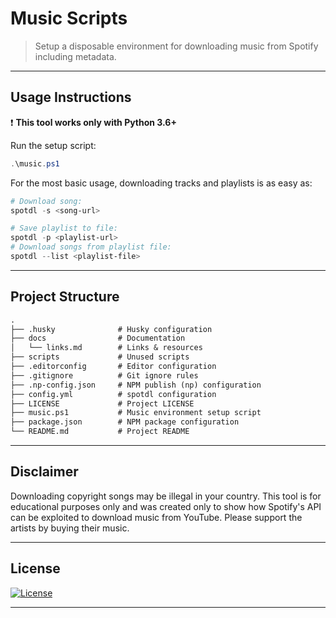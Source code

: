 # Music Scripts

> Setup a disposable environment for downloading music from Spotify including metadata.

---

## Usage Instructions

❗️ **This tool works only with Python 3.6+**

Run the setup script:

```powershell
.\music.ps1
```

For the most basic usage, downloading tracks and playlists is as easy as:

```powershell
# Download song:
spotdl -s <song-url>
```

```powershell
# Save playlist to file:
spotdl -p <playlist-url>
# Download songs from playlist file:
spotdl --list <playlist-file>
```

---

## Project Structure

```md
.
├── .husky              # Husky configuration
├── docs                # Documentation
│   └── links.md        # Links & resources
├── scripts             # Unused scripts
├── .editorconfig       # Editor configuration
├── .gitignore          # Git ignore rules
├── .np-config.json     # NPM publish (np) configuration
├── config.yml          # spotdl configuration
├── LICENSE             # Project LICENSE
├── music.ps1           # Music environment setup script
├── package.json        # NPM package configuration
└── README.md           # Project README
```

---

## Disclaimer

Downloading copyright songs may be illegal in your country.
This tool is for educational purposes only and was created only to show
how Spotify's API can be exploited to download music from YouTube.
Please support the artists by buying their music.

---

## License

[![License](https://img.shields.io/github/license/patevs/music.svg)](https://github.com/patevs/music/blob/master/LICENSE)

---
